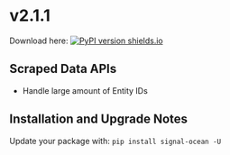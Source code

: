 # v2.1.1
Download here: [![PyPI version shields.io](https://img.shields.io/pypi/v/signal-ocean.svg)](https://pypi.python.org/pypi/signal-ocean/)

## Scraped Data APIs

- Handle large amount of Entity IDs

## Installation and Upgrade Notes
Update your package with: `pip install signal-ocean -U`